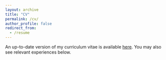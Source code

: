 ```yaml
---
layout: archive
title: "CV"
permalink: /cv/
author_profile: false
redirect_from:
  - /resume
---
```


An up-to-date version of my curriculum vitae is available [here](/files/cv.pdf). You may also see relevant experiences below.

<!-- {: .notice} -->

<!-- {% include base_path %}

Research interests
======
*Primary:* Epistemology (esp. social), Philosophy of Mind / Cognitive Science
*Secondary:* Political & Economic Philosophy, Philosophy of Science, Philosophy of Religion

Education
======
* B.A. in Philosophy, Creighton University, 2025
* Assorted General Coursework (Non-Degree Seeking), Iowa Western Community College, 2019-2021
* High School Diploma, Turing Academy for Arts & Sciences (Homeschool), 2021

Publications
======
  <ul>{% for post in site.publications reversed %}
    {% include archive-single-cv.html %}
  {% endfor %}</ul>
  
Talks
======
  <ul>{% for post in site.talks reversed %}
    {% include archive-single-talk-cv.html  %}
  {% endfor %}</ul>
  
Teaching
======
  <ul>{% for post in site.teaching reversed %}
    {% include archive-single-cv.html %}
  {% endfor %}</ul> -->

